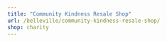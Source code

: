 ```yaml
---
title: "Community Kindness Resale Shop"
url: /belleville/community-kindness-resale-shop/
shop: charity
---
```

